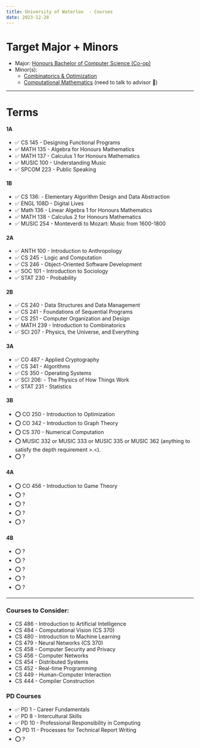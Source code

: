 ```yaml
---
title: University of Waterloo  - Courses
date: 2023-12-28
---
```

# Target Major + Minors
- Major: [Honours Bachelor of Computer Science (Co-op)](https://ugradcalendar.uwaterloo.ca/page/MATH-Bachelor-of-Computer-Science-1)
- Minor(s): 
	- [Combinatorics & Optimization](https://ugradcalendar.uwaterloo.ca/page/MATH-Combinatorics-and-Optimization-Minor2)
	- [Computational Mathematics](https://ugradcalendar.uwaterloo.ca/page/MATH-Computational-Mathematics-Minor) (need to talk to advisor 👀)

---
# Terms
#### 1A
- ✅ CS 145 - Designing Functional Programs 
- ✅ MATH 135 - Algebra for Honours Mathematics
- ✅ MATH 137 - Calculus 1 for Honours Mathematics
- ✅ MUSIC 100 - Understanding Music
- ✅ SPCOM 223 - Public Speaking
#### 1B
- ✅ CS 136: - Elementary Algorithm Design and Data Abstraction
- ✅ ENGL 108D - Digital Lives
- ✅ Math 136 - Linear Algebra 1 for Honours Mathematics
- ✅ MATH 138 - Calculus 2 for Honours Mathematics
- ✅ MUSIC 254 - Monteverdi to Mozart: Music from 1600-1800


#### 2A
- ✅ ANTH 100 - Introduction to Anthropology
- ✅ CS 245 - Logic and Computation
- ✅ CS 246 - Object-Oriented Software Development
- ✅ SOC 101 - Introduction to Sociology
- ✅ STAT 230 - Probability
#### 2B
- ✅ CS 240 - Data Structures and Data Management
- ✅ CS 241 - Foundations of Sequential Programs
- ✅ CS 251 - Computer Organization and Design
- ✅ MATH 239 - Introduction to Combinatorics
- ✅ SCI 207 - Physics, the Universe, and Everything


#### 3A
- ✅ CO 487 - Applied Cryptography
- ✅ CS 341 - Algorithms
- ✅ CS 350 - Operating Systems
- ✅ SCI 206: - The Physics of How Things Work
- ✅ STAT 231 - Statistics
#### 3B
- ⭕ CO 250 - Introduction to Optimization
- ⭕ CO 342 - Introduction to Graph Theory
- ⭕ CS 370 - Numerical Computation
- ⭕ MUSIC 332 or MUSIC 333 or MUSIC 335 or MUSIC 362 (anything to satisfy the depth requirement >.<).
- ⭕ ?


#### 4A
- ⭕ CO 456 - Introduction to Game Theory
- ⭕ ?
- ⭕ ?
- ⭕ ?
- ⭕ ?
#### 4B
- ⭕ ?
- ⭕ ?
- ⭕ ?
- ⭕ ?
- ⭕ ?

---
### Courses to Consider:
- CS 486 - Introduction to Artificial Intelligence
- CS 484 - Computational Vision (CS 370)
- CS 480 - Introduction to Machine Learning
- CS 479 - Neural Networks (CS 370)
- CS 458 - Computer Security and Privacy
- CS 456 - Computer Networks
- CS 454 - Distributed Systems
- CS 452  - Real-time Programming
- CS 449 - Human-Computer Interaction
- CS 444 - Compiler Construction

### PD Courses
- ✅ PD 1 - Career Fundamentals
- ✅ PD 8 - Intercultural Skills
- ✅ PD 10 - Professional Responsibility in Computing
- ⭕ PD 11 - Processes for Technical Report Writing
- ⭕ ?